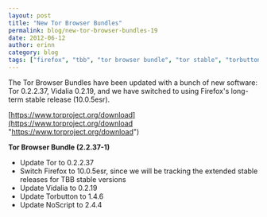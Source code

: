 ```yaml
---
layout: post
title: "New Tor Browser Bundles"
permalink: blog/new-tor-browser-bundles-19
date: 2012-06-12
author: erinn
category: blog
tags: ["firefox", "tbb", "tor browser bundle", "tor stable", "torbutton"]
---
```


The Tor Browser Bundles have been updated with a bunch of new software: Tor 0.2.2.37, Vidalia 0.2.19, and we have switched to using Firefox's long-term stable release (10.0.5esr).

[https://www.torproject.org/download](https://www.torproject.org/download "https://www.torproject.org/download")

**Tor Browser Bundle (2.2.37-1)**

- Update Tor to 0.2.2.37
- Switch Firefox to 10.0.5esr, since we will be tracking the extended stable releases for TBB stable versions
- Update Vidalia to 0.2.19
- Update Torbutton to 1.4.6
- Update NoScript to 2.4.4

